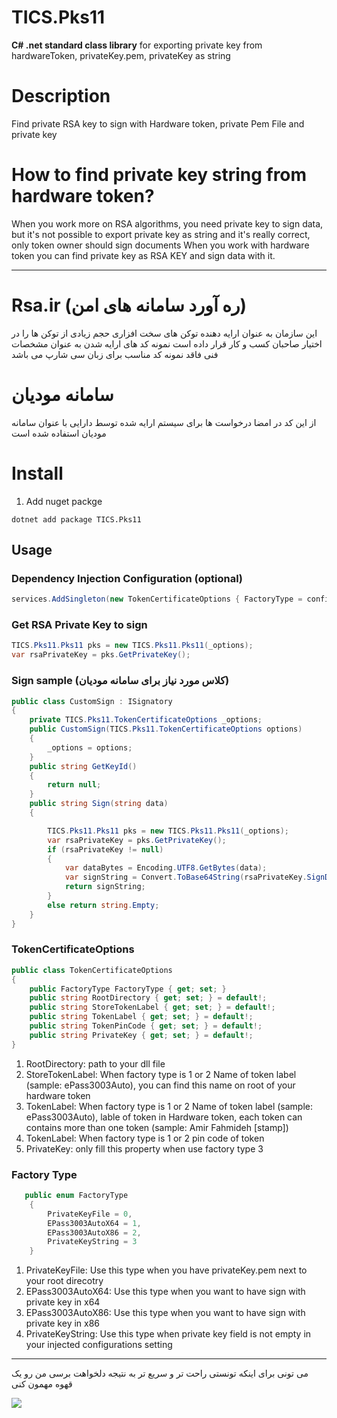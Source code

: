 # TICS.Pks11

**C# .net standard class library** for exporting private key from hardwareToken, privateKey.pem, privateKey as string

# Description

Find private RSA key to sign with Hardware token, private Pem File and private key

# How to find private key string from hardware token?

When you work more on RSA algorithms, you need private key to sign data, but it's not possible to export private key as string
and it's really correct, only token owner should sign documents
When you work with hardware token you can find private key as RSA KEY and sign data with it.

---

# Rsa.ir (ره آورد سامانه های امن)

این سازمان به عنوان ارایه دهنده توکن های سخت افزاری حجم زیادی از توکن ها را در اختیار صاحبان کسب و کار قرار داده است
نمونه کد های ارایه شدن به عنوان مشخصات فنی فاقد نمونه کد مناسب برای زبان سی شارپ می باشد

# سامانه مودیان

از این کد در امضا درخواست ها برای سیستم ارایه شده توسط دارایی با عنوان سامانه مودیان استفاده شده است

# Install

1. Add nuget packge

```dotnet
dotnet add package TICS.Pks11
```

## Usage

### Dependency Injection Configuration (optional)

```c#
services.AddSingleton(new TokenCertificateOptions { FactoryType = config.FactoryType, RootDirectory = rootDirectory, StoreTokenLabel = config.StoreTokenLabel, TokenLabel = config.TokenLabel, TokenPinCode = config.TokenPinCode, PrivateKey = config.PrivateKey });
```

### Get RSA Private Key to sign

```c#
TICS.Pks11.Pks11 pks = new TICS.Pks11.Pks11(_options);
var rsaPrivateKey = pks.GetPrivateKey();
```

### Sign sample (کلاس مورد نیاز برای سامانه مودیان)

```c#
public class CustomSign : ISignatory
{
    private TICS.Pks11.TokenCertificateOptions _options;
    public CustomSign(TICS.Pks11.TokenCertificateOptions options)
    {
        _options = options;
    }
    public string GetKeyId()
    {
        return null;
    }
    public string Sign(string data)
    {

        TICS.Pks11.Pks11 pks = new TICS.Pks11.Pks11(_options);
        var rsaPrivateKey = pks.GetPrivateKey();
        if (rsaPrivateKey != null)
        {
            var dataBytes = Encoding.UTF8.GetBytes(data);
            var signString = Convert.ToBase64String(rsaPrivateKey.SignData(dataBytes, HashAlgorithmName.SHA256, RSASignaturePadding.Pkcs1));
            return signString;
        }
        else return string.Empty;
    }
}
```

### TokenCertificateOptions

```c#
public class TokenCertificateOptions
{
    public FactoryType FactoryType { get; set; }
    public string RootDirectory { get; set; } = default!;
    public string StoreTokenLabel { get; set; } = default!;
    public string TokenLabel { get; set; } = default!;
    public string TokenPinCode { get; set; } = default!;
    public string PrivateKey { get; set; } = default!;
}
```
1. RootDirectory: path to your dll file
2. StoreTokenLabel: When factory type is 1 or 2 Name of token label (sample: ePass3003Auto), you can find this name on root of your hardware token
3. TokenLabel: When factory type is 1 or 2 Name of token label (sample: ePass3003Auto), lable of token in Hardware token, each token can contains more than one token (sample: Amir Fahmideh [stamp])
4. TokenLabel: When factory type is 1 or 2 pin code of token
5. PrivateKey: only fill this property when use factory type 3

### Factory Type
```c#
   public enum FactoryType
    {
        PrivateKeyFile = 0,
        EPass3003AutoX64 = 1,
        EPass3003AutoX86 = 2,
        PrivateKeyString = 3
    }
```
1. PrivateKeyFile: Use this type when you have privateKey.pem next to your root direcotry
2. EPass3003AutoX64: Use this type when you want to have sign with private key in x64 
3. EPass3003AutoX86: Use this type when you want to have sign with private key in x86
4. PrivateKeyString: Use this type when private key field is not empty in your injected configurations setting 

---

می تونی برای اینکه تونستی راحت تر و سریع تر به نتیجه دلخواهت برسی من رو یک قهوه مهمون کنی

<a href="https://www.coffeebede.com/amirfahmideh"><img class="img-fluid" src="https://coffeebede.ir/DashboardTemplateV2/app-assets/images/banner/default-yellow.svg" /></a>
